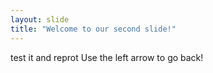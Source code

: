 ```yaml
---
layout: slide
title: "Welcome to our second slide!"
---
```

test it and reprot
Use the left arrow to go back!
